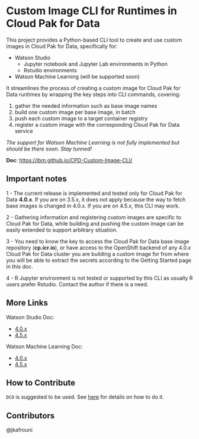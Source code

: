 # Custom Image CLI for Runtimes in Cloud Pak for Data 

This project provides a Python-based CLI tool to create and use custom images in Cloud Pak for Data, specifically for:
- Watson Studio
  - Jupyter notebook and Jupyter Lab environments in Python
  - Rstudio environments
- Watson Machine Learning (will be supported soon)

It streamlines the process of creating a custom image for Cloud Pak for Data runtimes by wrapping the key steps into CLI commands, covering:
1. gather the needed information such as base image names
2. build one custom image per base image, in batch
3. push each custom image to a target container registry
4. register a custom image with the corresponding Cloud Pak for Data service

*The support for Watson Machine Learning is not fully implemented but should be there soon. Stay tunned!*

**Doc**: https://ibm.github.io/CPD-Custom-Image-CLI/

## Important notes

1 - The current release is implemented and tested only for Cloud Pak for Data **4.0.x**. If you are on 3.5.x, it does not apply because the way to fetch base images is changed in 4.0.x. If you are on 4.5.x, this CLI may work.

2 - Gathering information and registering custom images are specific to Cloud Pak for Data, while building and pushing the custom image can be easily extended to support arbitrary situation.

3 - You need to know the key to access the Cloud Pak for Data base image repository (**cp.icr.io**), or have access to the OpenShift backend of any 4.0.x Cloud Pak for Data cluster you are building a custom image for from where you will be able to extract the secrets according to the Getting Started page in this doc.

4 - R Jupyter environment is not tested or supported by this CLI as usually R users prefer Rstudio. Contact the author if there is a need.

## More Links

Watson Studio Doc: 
- [4.0.x](https://www.ibm.com/docs/en/cloud-paks/cp-data/4.0?topic=environments-building-custom-images)
- [4.5.x](https://www.ibm.com/docs/en/cloud-paks/cp-data/4.5.x?topic=environments-building-custom-images)

Watson Machine Learning Doc: 
- [4.0.x](https://www.ibm.com/docs/en/cloud-paks/cp-data/4.0?topic=functions-working-custom-images)
- [4.5.x](https://www.ibm.com/docs/en/cloud-paks/cp-data/4.5.x?topic=functions-working-custom-images)


## How to Contribute
`DCO` is suggested to be used. See [here](https://wiki.linuxfoundation.org/dco) for details on how to do it.

## Contributors
@jkafrouni

